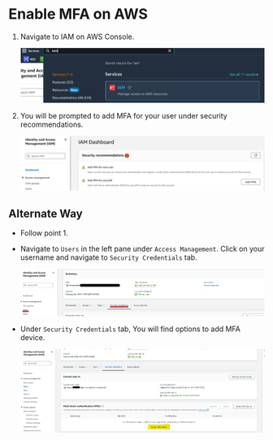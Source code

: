 # Enable MFA on AWS

1. Navigate to IAM on AWS Console.
 
    ![IAM](images/1.png)

2. You will be prompted to add MFA for your user under security recommendations.

    ![ADD MFA](images/2.png)

## Alternate Way

- Follow point 1.

- Navigate to `Users` in the left pane under `Access Management`. Click on your username and navigate to `Security Credentials` tab.

    ![User](images/3a.png)

- Under `Security Credentials` tab, You will find options to add MFA device.

    ![IAM](images/4.png)